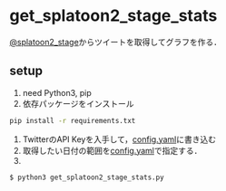# get_splatoon2_stage_stats
[@splatoon2_stage](https://twitter.com/splatoon2_stage)からツイートを取得してグラフを作る．

## setup
1. need Python3, pip
1. 依存パッケージをインストール
```bash
pip install -r requirements.txt
```
1. TwitterのAPI Keyを入手して，[config.yaml](./config.yaml)に書き込む
1. 取得したい日付の範囲を[config.yaml](./config.yaml)で指定する．
1. 
```bash
$ python3 get_splatoon2_stage_stats.py
```